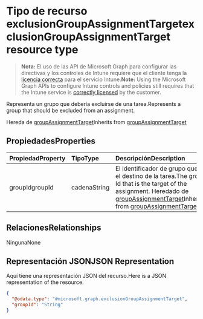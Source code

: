 # <a name="exclusiongroupassignmenttarget-resource-type"></a><span data-ttu-id="a57fa-101">Tipo de recurso exclusionGroupAssignmentTarget</span><span class="sxs-lookup"><span data-stu-id="a57fa-101">exclusionGroupAssignmentTarget resource type</span></span>

> <span data-ttu-id="a57fa-102">**Nota:** El uso de las API de Microsoft Graph para configurar las directivas y los controles de Intune requiere que el cliente tenga la [licencia correcta](https://go.microsoft.com/fwlink/?linkid=839381) para el servicio Intune.</span><span class="sxs-lookup"><span data-stu-id="a57fa-102">**Note:** Using the Microsoft Graph APIs to configure Intune controls and policies still requires that the Intune service is [correctly licensed](https://go.microsoft.com/fwlink/?linkid=839381) by the customer.</span></span>

<span data-ttu-id="a57fa-103">Representa un grupo que debería excluirse de una tarea.</span><span class="sxs-lookup"><span data-stu-id="a57fa-103">Represents a group that should be excluded from an assignment.</span></span>

<span data-ttu-id="a57fa-104">Hereda de [groupAssignmentTarget](../resources/intune_onboarding_groupassignmenttarget.md)</span><span class="sxs-lookup"><span data-stu-id="a57fa-104">Inherits from [groupAssignmentTarget](../resources/intune_onboarding_groupassignmenttarget.md)</span></span>

## <a name="properties"></a><span data-ttu-id="a57fa-105">Propiedades</span><span class="sxs-lookup"><span data-stu-id="a57fa-105">Properties</span></span>
|<span data-ttu-id="a57fa-106">Propiedad</span><span class="sxs-lookup"><span data-stu-id="a57fa-106">Property</span></span>|<span data-ttu-id="a57fa-107">Tipo</span><span class="sxs-lookup"><span data-stu-id="a57fa-107">Type</span></span>|<span data-ttu-id="a57fa-108">Descripción</span><span class="sxs-lookup"><span data-stu-id="a57fa-108">Description</span></span>|
|:---|:---|:---|
|<span data-ttu-id="a57fa-109">groupId</span><span class="sxs-lookup"><span data-stu-id="a57fa-109">groupId</span></span>|<span data-ttu-id="a57fa-110">cadena</span><span class="sxs-lookup"><span data-stu-id="a57fa-110">String</span></span>|<span data-ttu-id="a57fa-111">El identificador de grupo que es el destino de la tarea.</span><span class="sxs-lookup"><span data-stu-id="a57fa-111">The group Id that is the target of the assignment.</span></span> <span data-ttu-id="a57fa-112">Heredado de [groupAssignmentTarget](../resources/intune_onboarding_groupassignmenttarget.md)</span><span class="sxs-lookup"><span data-stu-id="a57fa-112">Inherited from [groupAssignmentTarget](../resources/intune_onboarding_groupassignmenttarget.md)</span></span>|

## <a name="relationships"></a><span data-ttu-id="a57fa-113">Relaciones</span><span class="sxs-lookup"><span data-stu-id="a57fa-113">Relationships</span></span>
<span data-ttu-id="a57fa-114">Ninguna</span><span class="sxs-lookup"><span data-stu-id="a57fa-114">None</span></span>
## <a name="json-representation"></a><span data-ttu-id="a57fa-115">Representación JSON</span><span class="sxs-lookup"><span data-stu-id="a57fa-115">JSON Representation</span></span>
<span data-ttu-id="a57fa-116">Aquí tiene una representación JSON del recurso.</span><span class="sxs-lookup"><span data-stu-id="a57fa-116">Here is a JSON representation of the resource.</span></span>
<!-- {
  "blockType": "resource",
  "keyProperty": "id",
  "@odata.type": "microsoft.graph.exclusionGroupAssignmentTarget"
}
-->
``` json
{
  "@odata.type": "#microsoft.graph.exclusionGroupAssignmentTarget",
  "groupId": "String"
}
```



